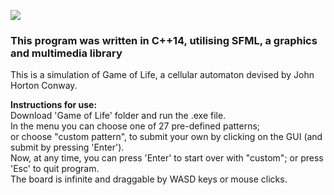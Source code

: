 ![](https://s1.gifyu.com/images/SRSuc.gif)

### This program was written in C++14, utilising SFML, a graphics and multimedia library

This is a simulation of Game of Life, a cellular automaton devised by John Horton Conway.

**Instructions for use:**\
Download 'Game of Life' folder and run the .exe file.\
In the menu you can choose one of 27 pre-defined patterns;\
or choose "custom pattern", to submit your own by clicking on the GUI (and submit by pressing 'Enter').\
Now, at any time, you can press 'Enter' to start over with "custom"; or press 'Esc' to quit program.\
The board is infinite and draggable by WASD keys or mouse clicks.